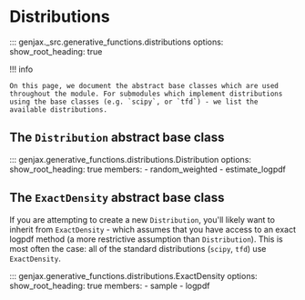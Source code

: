 # Distributions

::: genjax._src.generative_functions.distributions
    options:
      show_root_heading: true

!!! info 
    
    On this page, we document the abstract base classes which are used throughout the module. For submodules which implement distributions using the base classes (e.g. `scipy`, or `tfd`) - we list the available distributions.

## The `Distribution` abstract base class

::: genjax.generative_functions.distributions.Distribution
    options:
      show_root_heading: true
      members: 
        - random_weighted
        - estimate_logpdf

## The `ExactDensity` abstract base class

If you are attempting to create a new `Distribution`, you'll likely want to inherit from `ExactDensity` - which assumes that you have access to an exact logpdf method (a more restrictive assumption than `Distribution`). This is most often the case: all of the standard distributions (`scipy`, `tfd`) use `ExactDensity`.

::: genjax.generative_functions.distributions.ExactDensity
    options:
      show_root_heading: true
      members:
        - sample
        - logpdf
